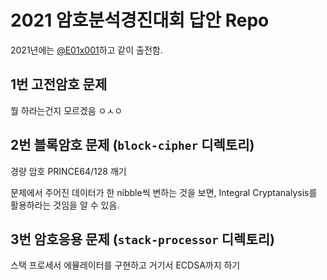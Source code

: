 # 2021 암호분석경진대회 답안 Repo

2021년에는 [@E01x001](https://github.com/E01x001)하고 같이 출전함.

## 1번 고전암호 문제

뭘 하라는건지 모르겠음 ㅇㅅㅇ

## 2번 블록암호 문제 (`block-cipher` 디렉토리)

경량 암호 PRINCE64/128 깨기

문제에서 주어진 데이터가 한 nibble씩 변하는 것을 보면, Integral Cryptanalysis를 활용하라는 것임을 알 수 있음.

## 3번 암호응용 문제 (`stack-processor` 디렉토리)

스택 프로세서 에뮬레이터를 구현하고 거기서 ECDSA까지 하기
